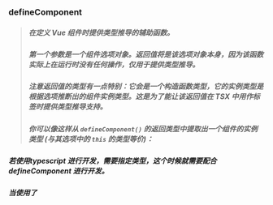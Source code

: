 ### defineComponent 



> ##### 在定义 Vue 组件时提供类型推导的辅助函数。
>
> ##### 第一个参数是一个组件选项对象。返回值将是该选项对象本身，因为该函数实际上在运行时没有任何操作，仅用于提供类型推导。
>
> ##### 注意返回值的类型有一点特别：它会是一个构造函数类型，它的实例类型是根据选项推断出的组件实例类型。这是为了能让该返回值在 TSX 中用作标签时提供类型推导支持。
>
> ##### 你可以像这样从 `defineComponent()` 的返回类型中提取出一个组件的实例类型 (与其选项中的 `this` 的类型等价)：





##### 若使用typescript 进行开发，需要指定类型，这个时候就需要配合defineComponent 进行开发。

##### 当使用了<script setup lang="ts">语法糖之后则无需配置defineComponent组件

```html
//替换前
<script lang="ts">
export default
    {
        name: "yiwyn",
        setup() {

        }
    }
</script>



//替换后
<script lang="ts">
import { defineComponent } from 'vue';

export default defineComponent(
    {
        name: "yiwyn",
        setup(props) {

        }
    }
)
</script>
```

